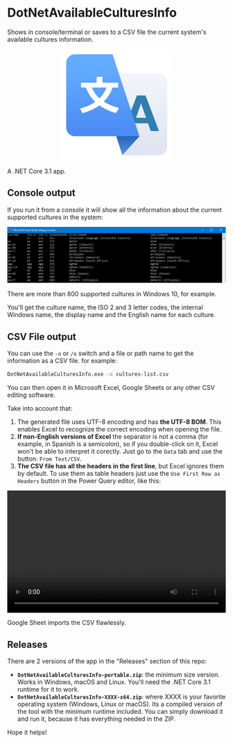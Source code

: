 # DotNetAvailableCulturesInfo

Shows in console/terminal or saves to a CSV file the current system's available cultures information.

<p style="text-align:center;"><img src="imgs/DotNetAvailableCulturesInfo.png"></p>

A .NET Core 3.1 app.

## Console output

If you run it from a console it will show all the information about the current supported cultures in the system:

![Console output](imgs/console-output.png)

There are more than 800 supported cultures in Windows 10, for example.

You'll get the culture name, the ISO 2 and 3 letter codes, the internal Windows name, the display name and the English name for each culture.

## CSV File output

You can use the `-o` or `/o`  switch and a file or path name to get the information as a CSV file. for example:

```bash
DotNetAvailableCulturesInfo.exe -o cultures-list.csv
```

You can then open it in Microsoft Excel, Google Sheets or any other CSV editing software.

Take into account that:

1. The generated file uses UTF-8 encoding and has **the UTF-8 BOM**. This enables Excel to recognize the correct encoding when opening the file.
2. **If non-English versions of Excel** the separator is not a comma (for example, in Spanish is a semicolon), so if you double-click on it, Excel won't be able to interpret it corectly. Just go to the `Data`  tab and use the button: `From Text/CSV`.
3. **The CSV file has all the headers in the first line**, but Excel ignores them by default. To use them as table headers just use the `Use First Row as Headers` button in the Power Query editor, like this:

<p style="position:relative;width:100%;height:0;padding-bottom:56%;">
<video style="position:absolute;left:0;top:0;width:100%;height:100%;" src="imgs/excel-fix-headers.mp4" controls></video>
</p>

Google Sheet imports the CSV flawlessly.

## Releases

There are 2 versions of the app in the "Releases" section of this repo:

- **`DotNetAvailableCulturesInfo-portable.zip`**: the minimum size version. Works in Windows, macOS and Linux. You'll need the .NET Core 3.1 runtime for it to work.
- **`DotNetAvailableCulturesInfo-XXXX-x64.zip`**: where XXXX is your favorite operating system (Windows, Linux or macOS). Its a compiled version of the tool with the minimum runtime included. You can simply download it and run it, because it has everything needed in the ZIP.

Hope it helps!